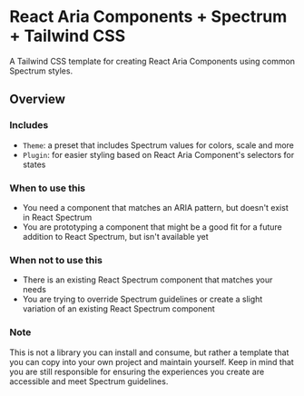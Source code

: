# React Aria Components + Spectrum + Tailwind CSS

A Tailwind CSS template for creating React Aria Components using common Spectrum styles.

## Overview

### Includes

- `Theme`: a preset that includes Spectrum values for colors, scale and more
- `Plugin`: for easier styling based on React Aria Component's selectors for states

### When to use this

- You need a component that matches an ARIA pattern, but doesn't exist in React Spectrum
- You are prototyping a component that might be a good fit for a future addition to React Spectrum, but isn't available yet

### When not to use this

- There is an existing React Spectrum component that matches your needs
- You are trying to override Spectrum guidelines or create a slight variation of an existing React Spectrum component

### Note

This is not a library you can install and consume, but rather a template that you can copy into your own project and maintain yourself. Keep in mind that you are still responsible for ensuring the experiences you create are accessible and meet Spectrum guidelines.